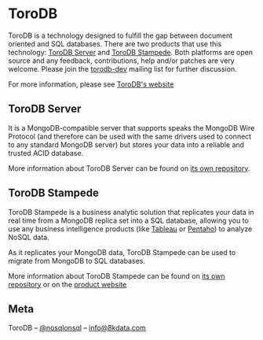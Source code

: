 # ToroDB

ToroDB is a technology designed to fulfill the gap between document oriented
and SQL databases. There are two products that use this technology: [ToroDB Server][6] 
and [ToroDB Stampede][7]. Both platforms are open source and any feedback,
contributions, help and/or patches are very welcome. Please join the
[torodb-dev][2] mailing list for further discussion.

For more information, please see [ToroDB's website][1]

## ToroDB Server
It is a MongoDB-compatible server that supports speaks the MongoDB Wire 
Protocol (and therefore can be used with the same drivers used to connect to 
any standard MongoDB server) but stores your data into a reliable and trusted 
ACID database. 

More information about ToroDB Server can be found on [its own repository][6].

## ToroDB Stampede
ToroDB Stampede is a business analytic solution that replicates your data in 
real time from a MongoDB replica set into a SQL database, allowing you to use
any business intelligence products (like [Tableau][3] or [Pentaho][4]) to 
analyze NoSQL data.

As it replicates your MongoDB data, ToroDB Stampede can be used to migrate
from MongoDB to SQL databases.

More information about ToroDB Stampede can be found on 
[its own repository][7] or on the [product website][8]

## Meta

ToroDB – [@nosqlonsql][5] – info@8kdata.com

[1]: http://www.torodb.com
[2]: https://groups.google.com/forum/#!forum/torodb-dev
[3]: http://www.tableau.com
[4]: http://www.pentaho.com/
[5]: https://twitter.com/nosqlonsql
[6]: https://github.com/torodb/server
[7]: https://github.com/torodb/stampede
[8]: http://www.torodb.com/stampede
